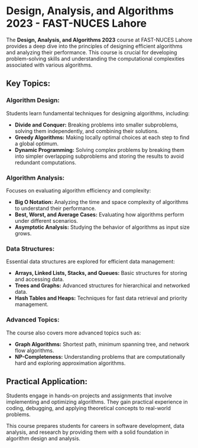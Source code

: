 # Design, Analysis, and Algorithms 2023 - FAST-NUCES Lahore

The **Design, Analysis, and Algorithms 2023** course at FAST-NUCES Lahore provides a deep dive into the principles of designing efficient algorithms and analyzing their performance. This course is crucial for developing problem-solving skills and understanding the computational complexities associated with various algorithms.

## Key Topics:

### **Algorithm Design:**
Students learn fundamental techniques for designing algorithms, including:
- **Divide and Conquer:** Breaking problems into smaller subproblems, solving them independently, and combining their solutions.
- **Greedy Algorithms:** Making locally optimal choices at each step to find a global optimum.
- **Dynamic Programming:** Solving complex problems by breaking them into simpler overlapping subproblems and storing the results to avoid redundant computations.

### **Algorithm Analysis:**
Focuses on evaluating algorithm efficiency and complexity:
- **Big O Notation:** Analyzing the time and space complexity of algorithms to understand their performance.
- **Best, Worst, and Average Cases:** Evaluating how algorithms perform under different scenarios.
- **Asymptotic Analysis:** Studying the behavior of algorithms as input size grows.

### **Data Structures:**
Essential data structures are explored for efficient data management:
- **Arrays, Linked Lists, Stacks, and Queues:** Basic structures for storing and accessing data.
- **Trees and Graphs:** Advanced structures for hierarchical and networked data.
- **Hash Tables and Heaps:** Techniques for fast data retrieval and priority management.

### **Advanced Topics:**
The course also covers more advanced topics such as:
- **Graph Algorithms:** Shortest path, minimum spanning tree, and network flow algorithms.
- **NP-Completeness:** Understanding problems that are computationally hard and exploring approximation algorithms.

## Practical Application:
Students engage in hands-on projects and assignments that involve implementing and optimizing algorithms. They gain practical experience in coding, debugging, and applying theoretical concepts to real-world problems.

This course prepares students for careers in software development, data analysis, and research by providing them with a solid foundation in algorithm design and analysis.
